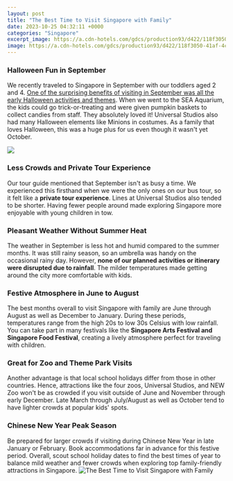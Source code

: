```yaml
---
layout: post
title: "The Best Time to Visit Singapore with Family"
date: 2023-10-25 04:32:11 +0000
categories: "Singapore"
excerpt_image: https://a.cdn-hotels.com/gdcs/production93/d422/118f3050-41af-4c7b-9651-3428a0e894d9.jpg
image: https://a.cdn-hotels.com/gdcs/production93/d422/118f3050-41af-4c7b-9651-3428a0e894d9.jpg
---
```


### Halloween Fun in September
We recently traveled to Singapore in September with our toddlers aged 2 and 4. [One of the surprising benefits of visiting in September was all the early Halloween activities and themes](https://wordtimes.github.io/2024-01-09-die-kosten-eines-urlaubs-auf-den-bahamas/). When we went to the SEA Aquarium, the kids could go trick-or-treating and were given pumpkin baskets to collect candies from staff. They absolutely loved it! Universal Studios also had many Halloween elements like Minions in costumes. As a family that loves Halloween, this was a huge plus for us even though it wasn't yet October. 

![](https://img.traveltriangle.com/blog/wp-content/uploads/2019/05/shutterstock_1030536007.jpg)
### Less Crowds and Private Tour Experience 
Our tour guide mentioned that September isn't as busy a time. We experienced this firsthand when we were the only ones on our bus tour, so it felt like a **private tour experience**. Lines at Universal Studios also tended to be shorter. Having fewer people around made exploring Singapore more enjoyable with young children in tow.
### Pleasant Weather Without Summer Heat
The weather in September is less hot and humid compared to the summer months. It was still rainy season, so an umbrella was handy on the occasional rainy day. However, **none of our planned activities or itinerary were disrupted due to rainfall**. The milder temperatures made getting around the city more comfortable with kids.
### Festive Atmosphere in June to August 
The best months overall to visit Singapore with family are June through August as well as December to January. During these periods, temperatures range from the high 20s to low 30s Celsius with low rainfall. You can take part in many festivals like the **Singapore Arts Festival and Singapore Food Festival**, creating a lively atmosphere perfect for traveling with children. 
### Great for Zoo and Theme Park Visits
Another advantage is that local school holidays differ from those in other countries. Hence, attractions like the four zoos, Universal Studios, and NEW Zoo won't be as crowded if you visit outside of June and November through early December. Late March through July/August as well as October tend to have lighter crowds at popular kids' spots. 
### Chinese New Year Peak Season
Be prepared for larger crowds if visiting during Chinese New Year in late January or February. Book accommodations far in advance for this festive period. Overall, scout school holiday dates to find the best times of year to balance mild weather and fewer crowds when exploring top family-friendly attractions in Singapore.
![The Best Time to Visit Singapore with Family](https://a.cdn-hotels.com/gdcs/production93/d422/118f3050-41af-4c7b-9651-3428a0e894d9.jpg)